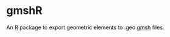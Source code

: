 # gmshR
An  [R](https://www.r-project.org/) package to export geometric elements to .geo [gmsh](http://www.gmsh.info/) files.
